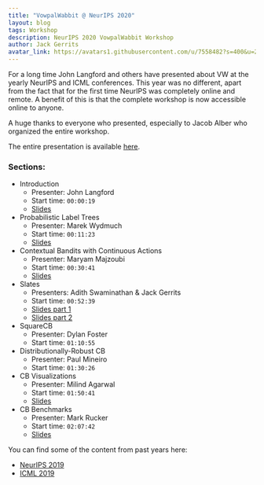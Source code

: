 ```yaml
---
title: "VowpalWabbit @ NeurIPS 2020"
layout: blog
tags: Workshop
description: NeurIPS 2020 VowpalWabbit Workshop
author: Jack Gerrits
avatar_link: https://avatars1.githubusercontent.com/u/7558482?s=400&u=21e4cca683799d65a20a4cf3d11d0c17853ef9cb&v=4
---
```


For a long time John Langford and others have presented about VW at the yearly NeurIPS and ICML conferences. This year was no different, apart from the fact that for the first time NeurIPS was completely online and remote. A benefit of this is that the complete workshop is now accessible online to anyone.

A huge thanks to everyone who presented, especially to Jacob Alber who organized the entire workshop.

The entire presentation is available [here](https://slideslive.com/38942331/vowpal-wabbit).

<div class = "row">
    <div class = "col">
        <div id="presentation-embed-38942331"></div>
        <script src='https://slideslive.com/embed_presentation.js'></script>
        <script>
            embed = new SlidesLiveEmbed('presentation-embed-38942331', {
                presentationId: '38942331',
                autoPlay: false
            });
        </script>
    </div>
</div>

### Sections:

- Introduction
    - Presenter: John Langford
    - Start time: `00:00:19`
    - [Slides](https://github.com/VowpalWabbit/workshop/blob/master/NeurIPS2020/01_VWIntroduction.pdf)
- Probabilistic Label Trees
    - Presenter: Marek Wydmuch
    - Start time: `00:11:23`
    - [Slides](https://github.com/VowpalWabbit/workshop/blob/master/NeurIPS2020/02_PLT.pdf)
- Contextual Bandits with Continuous Actions
    - Presenter: Maryam Majzoubi
    - Start time: `00:30:41`
    - [Slides](https://github.com/VowpalWabbit/workshop/blob/master/NeurIPS2020/03_CBWithContinuousActions.pdf)
- Slates
    - Presenters: Adith Swaminathan & Jack Gerrits
    - Start time: `00:52:39`
    - [Slides part 1](https://github.com/VowpalWabbit/workshop/blob/master/NeurIPS2020/04-1_Slates.pdf)
    - [Slides part 2](https://github.com/VowpalWabbit/workshop/blob/master/NeurIPS2020/04-2_Slates.pdf)
- SquareCB
    - Presenter: Dylan Foster
    - Start time: `01:10:55`
- Distributionally-Robust CB
    - Presenter: Paul Mineiro
    - Start time: `01:30:26`
- CB Visualizations
    - Presenter: Milind Agarwal
    - Start time: `01:50:41`
    - [Slides](https://github.com/VowpalWabbit/workshop/blob/master/NeurIPS2020/07_RLOS_CBVisualization.pdf)
- CB Benchmarks
    - Presenter: Mark Rucker
    - Start time: `02:07:42`
    - [Slides](https://github.com/VowpalWabbit/workshop/blob/master/NeurIPS2020/08_RLOS_CoBa.pdf)


 You can find some of the content from past years here:
- [NeurIPS 2019](https://vowpalwabbit.org/workshop/NeurIPS2019/)
- [ICML 2019](https://vowpalwabbit.org/workshop/ICML2019/)
